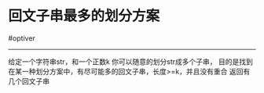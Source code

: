 # 回文子串最多的划分方案
#optiver


---

给定一个字符串str，和一个正数k
你可以随意的划分str成多个子串，
目的是找到在某一种划分方案中，有尽可能多的回文子串，长度>=k，并且没有重合
返回有几个回文子串